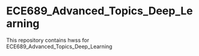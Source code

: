 # ECE689_Advanced_Topics_Deep_Learning


This repository contains hwss for ECE689_Advanced_Topics_Deep_Learning